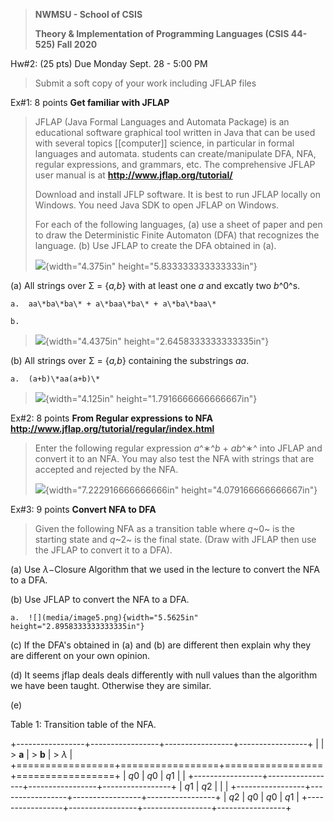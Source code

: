 > **NWMSU - School of CSIS**
>
> **Theory & Implementation of Programming Languages (CSIS 44-525) Fall 2020**

Hw#2: (25 pts) Due Monday Sept. 28 - 5:00 PM

> Submit a soft copy of your work including JFLAP files

Ex#1: 8 points **Get familiar with JFLAP**

> JFLAP (Java Formal Languages and Automata Package) is an educational software graphical tool written in Java that can be used with several topics [[computer]] science, in particular in formal languages and automata. students can create/manipulate DFA, NFA, regular expressions, and grammars, etc. The comprehensive JFLAP user manual is at **http://www.jflap.org/tutorial/**
>
> Download and install JFLP software. It is best to run JFLAP locally on Windows. You need Java SDK to open JFLAP on Windows.
>
> For each of the following languages, (a) use a sheet of paper and pen to draw the Deterministic Finite Automaton (DFA) that recognizes the language. (b) Use JFLAP to create the DFA obtained in (a).
>
> ![](media/image1.jpeg){width="4.375in" height="5.833333333333333in"}

(a) All strings over Σ = {*a,b*} with at least one *a* and excatly two *b*^0^s.

    a.  aa\*ba\*ba\* + a\*baa\*ba\* + a\*ba\*baa\*

    b.  

> ![](media/image2.png){width="4.4375in" height="2.6458333333333335in"}

(b) All strings over Σ = {*a,b*} containing the substrings *aa*.

    a.  (a+b)\*aa(a+b)\*

> ![](media/image3.png){width="4.125in" height="1.7916666666666667in"}

Ex#2: 8 points **From Regular expressions to NFA http://www.jflap.org/tutorial/regular/index.html**

> Enter the following regular expression *a*^∗^*b* + *ab*^∗^ into JFLAP and convert it to an NFA. You may also test the NFA with strings that are accepted and rejected by the NFA.
>
> ![](media/image4.png){width="7.222916666666666in" height="4.079166666666667in"}

Ex#3: 9 points **Convert NFA to DFA**

> Given the following NFA as a transition table where *q*~0~ is the starting state and *q*~2~ is the final state. (Draw with JFLAP then use the JFLAP to convert it to a DFA).

(a) Use *λ*−Closure Algorithm that we used in the lecture to convert the NFA to a DFA.

(b) Use JFLAP to convert the NFA to a DFA.

    a.  ![](media/image5.png){width="5.5625in" height="2.8958333333333335in"}

(c) If the DFA's obtained in (a) and (b) are different then explain why they are different on your own opinion.

(d) It seems jflap deals deals differently with null values than the algorithm we have been taught. Otherwise they are similar.

(e) 

Table 1: Transition table of the NFA.

+-----------------+-----------------+-----------------+-----------------+
|                 | > **a**         | > **b**         | > *λ*           |
+=================+=================+=================+=================+
| *q*0            | *q*0            | *q*1            |                 |
+-----------------+-----------------+-----------------+-----------------+
| *q*1            | *q*2            |                 |                 |
+-----------------+-----------------+-----------------+-----------------+
| *q*2            | *q*0            | *q*0            | *q*1            |
+-----------------+-----------------+-----------------+-----------------+

